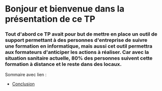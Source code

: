 # Bonjour et bienvenue dans la présentation de ce TP

### Tout d'abord ce TP avait pour but de mettre en place un outil de support permettant à des personnes d'entreprise de suivre une formation en informatique, mais aussi cet outil permettra aux formateurs d'anticiper les actions à réaliser. Car avec la situation sanitaire actuelle, 80% des personnes suivent cette formation à distance et le reste dans des locaux.


Sommaire avec lien : 

 * [Conclusion](https://github.com/kevinguyodo/Linux-deuxieme-annee/edit/main/TP1/conclusion.md)
